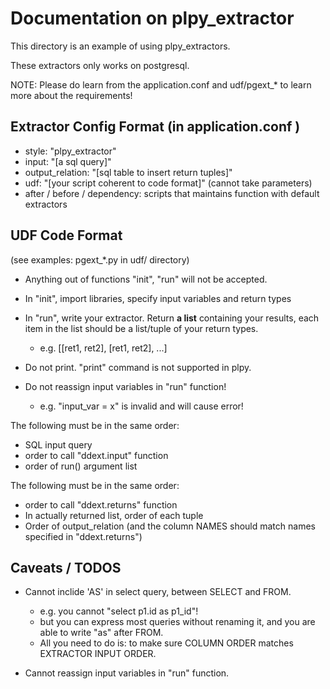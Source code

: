 Documentation on plpy_extractor
====

This directory is an example of using plpy_extractors.

These extractors only works on postgresql.

NOTE: Please do learn from the application.conf and udf/pgext_* to learn more about the requirements!



Extractor Config Format (in application.conf )
----
- style: "plpy_extractor"
- input: "[a sql query]"
- output_relation: "[sql table to insert return tuples]"
- udf: "[your script coherent to code format]"  (cannot take parameters)
- after / before / dependency: scripts that maintains function with default extractors


UDF Code Format
----

(see examples: pgext_*.py in udf/ directory)

- Anything out of functions "init", "run" will not be accepted.
- In "init", import libraries, specify input variables and return types
- In "run", write your extractor. Return **a list** containing your results, each item in the list should be a list/tuple of your return types.
	- e.g. [[ret1, ret2], [ret1, ret2], ...]

- Do not print. "print" command is not supported in plpy.
- Do not reassign input variables in "run" function! 
	- e.g. "input_var = x" is invalid and will cause error!

The following must be in the same order:
- SQL input query
- order to call "ddext.input" function 
- order of run() argument list

The following must be in the same order:
- order to call "ddext.returns" function
- In actually returned list, order of each tuple
- Order of output_relation (and the column NAMES should match names specified in "ddext.returns")


Caveats / TODOS
----
- Cannot inclide 'AS' in select query, between SELECT and FROM.
    - e.g. you cannot "select p1.id as p1_id"!
    - but you can express most queries without renaming it, and you are able to write "as" after FROM.
    - All you need to do is: to make sure COLUMN ORDER matches EXTRACTOR INPUT ORDER.

- Cannot reassign input variables in "run" function.

